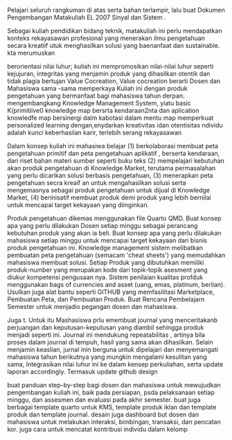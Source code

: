 Pelajari seluruh rangkuman di atas serta bahan terlampir, lalu buat Dokumen Pengembangan Matakuliah EL 2007 Sinyal dan Sistem . 

Sebagai kuliah pendidikan bidang teknik, matakuliah ini perlu mendapatkan konteks rekayasawan profesional yang menerakan ilmu pengetahuan secara kreatiif utuk menghasilkan solusi yang baenanfaat dan sustainable. kta merumuskan

berorientasi nilai luhur; kuliah ini mempromosikan nilai-nilai luhur seperti kejujuran, integritas yang menjamin produk yang dihasilkan otentik dan tidak plagia
bertujan  Value Cocreation, Value cocreation berarti Dosen dan Mahasiswa sama -sama memperkaya Kuliah ini dengan produk pengetahuan yang bermanfaat bagi mahasiswa tahun derpan. 
mengembangkang Knowledge Management System, yiatu basic K(primitiive0 knowledge  map bersrta kendaraan2nta dan aplication knowledfe map 
bersinergi dalm kabotasi  dalam mentu map 
memperkuat personalized learning dengan,enydarkan kreativitas idan otentisitas ndividu adalah kunci keberhasilan karir, terlebih serang rekayasawan

Dalam konsep kuliah ini mahasiwa belajar (1) berkolaborasi membuat peta pengetahuan primitif dan peta pengetahuan aplikatif , berserta kendaraan, dari riset bahan materi sumber seperti buku teks (2) mempelajari kebutuhan akan produk pengetahuan di Knowledge Market, terutama permasalahan yang perlu dicarikan solusi berbasis pengetahuan, (3) menerapkan peta pengetahuan secra kreaif an untuk mengahasilkan solusi serta mengemasnya sebagai produk pengetahuan untuk dijual di Knowledge Market, (4) berinisatif membuat produk demi produk yang lebih bernilai untuk mencapai target kekayaan yang diinginkan.  

Produk pengetahuan dikemas menggunakan file Quarto QMD. Buat konsep apa yang perlu dilakukan Dosen setiap minggu sebagai perancang kebutuhan produk yang akan ia beli. Buat konsep apa yang perlu dilakukan mahasiswa setiap minggu untuk mencapai target kekayaan dari bisnis produk pengetahuan ini. Knowledge management sistem melibatkan pembuatan peta pengetahuan (semacam 'cheat sheets')   yang memudahkan mahasiswa membuat solusi. Setiap Produk yang dibutuhkan memiliki produk-number yang merupakan kode dari topik-topik asesment yang diukur kompetensi pengusaan nya. Sistem penilaian kualitas profduk menggunakan bags of currencies and asset (uang, emas, platinum, berlian). Usulkan juga alat bantu seperti GITHUB yang memfasilitasi Marketplace, Pembuatan Peta, dan Pembuatan Produk.   Buat Rencana Pembelajarn Semester untuk menjadio pegangan dosen dan mahasiswa. 

Juga t. Untuk itu Mashasiswa prlu emembuat journal yang menceritakanb perjuangan dan keputusan-keputusan yang diambil sehingga produk menjadi seperti ini. Journal ini mendukung repeatabilitas , artinya bila proses dalam journal di tempuh, hasil yang sama akan dihasilkan. Selain menjamin keaslian, jurnal inin berguna untuk dipelajari dan menyemangati mahasiswa tahun berikutnya yang mungkin mengalami kesulitan yang sama, Integrasikan nilai luhur ini ke dalam kensep perkuliahan, serta update laporan accordingly. Termasuk update github design

buat panduan step-by-step bagi dosen dan mahasiswa untuk mewujudkan pengembangan kuliah ini, baik pada persiapan, psda pelaksanaan setiap minggu, dan assesmen dan evaluasi pada akhir semester. buat juga berbagai template quarto untuk KMS, template produk iklan dan template produk dan template journal. desain juga dashboard but dosen dan mahasiswa untuk melakukan interaksi, bimbingan, transaksi, dan pencatan kor. juga cara untuk mencatat kontribusi individu dalam kelomp
